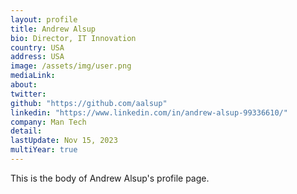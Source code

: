 ```yaml
---
layout: profile
title: Andrew Alsup
bio: Director, IT Innovation
country: USA
address: USA
image: /assets/img/user.png
mediaLink: 
about:
twitter: 
github: "https://github.com/aalsup" 
linkedin: "https://www.linkedin.com/in/andrew-alsup-99336610/"
company: Man Tech
detail: 
lastUpdate: Nov 15, 2023
multiYear: true
---
```


This is the body of Andrew Alsup's profile page.
